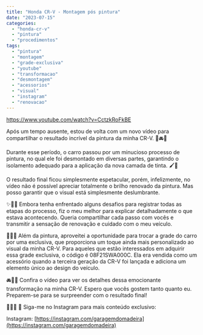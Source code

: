 ```yaml
---
title: "Honda CR-V - Montagem pós pintura"
date: "2023-07-15"
categories:
  - "honda-cr-v"
  - "pintura"
  - "procedimentos"
tags:
  - "pintura"
  - "montagem"
  - "grade-exclusiva"
  - "youtube"
  - "transformacao"
  - "desmontagem"
  - "acessorios"
  - "visual"
  - "instagram"
  - "renovacao"
---
```


https://www.youtube.com/watch?v=CctzkRoFkBE

Após um tempo ausente, estou de volta com um novo vídeo para compartilhar o resultado incrível da pintura da minha CR-V. 🎥🚘💫

<!--more-->

Durante esse período, o carro passou por um minucioso processo de pintura, no qual ele foi desmontado em diversas partes, garantindo o isolamento adequado para a aplicação da nova camada de tinta. 🖌️🚧

O resultado final ficou simplesmente espetacular, porém, infelizmente, no vídeo não é possível apreciar totalmente o brilho renovado da pintura. Mas posso garantir que o visual está simplesmente deslumbrante.

✨🎨💯 Embora tenha enfrentado alguns desafios para registrar todas as etapas do processo, fiz o meu melhor para explicar detalhadamente o que estava acontecendo. Queria compartilhar cada passo com vocês e transmitir a sensação de renovação e cuidado com o meu veículo.

🎥🔧🚗 Além da pintura, aproveitei a oportunidade para trocar a grade do carro por uma exclusiva, que proporciona um toque ainda mais personalizado ao visual da minha CR-V. Para aqueles que estão interessados em adquirir essa grade exclusiva, o código é 08F21SWA000C. Ela era vendida como um acessório quando a terceira geração da CR-V foi lançada e adiciona um elemento único ao design do veículo.

🚘🔩💫 Confira o vídeo para ver os detalhes dessa emocionante transformação na minha CR-V. Espero que vocês gostem tanto quanto eu. Preparem-se para se surpreender com o resultado final!

🎥🚗✨ 📲 Siga-me no Instagram para mais conteúdo exclusivo:

Instagram: [https://instagram.com/garagemdomadeira](https://instagram.com/garagemdomadeira)
